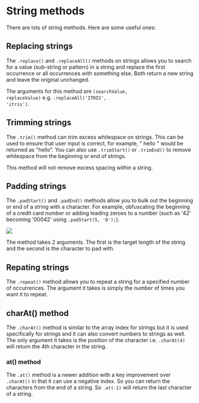 # String methods

There are lots of string methods. Here are some useful ones:

## Replacing strings

The <code>.replace()</code> and <code>.replaceAll()</code> methods on strings allows you to search for a value (sub-string or pattern) in a string and replace the first occurrence or all occurrences with something else. Both return a new string and leave the original unchanged.

The arguments for this method are <code>(searchValue, replaceValue)</code> e.g. <code>.replaceAll('ITRIS', 'itris')</code>.

## Trimming strings

The <code>.trim()</code> method can trim excess whitespace on strings. This can be used to ensure that user input is correct, for example, " hello " would be returned as "hello". You can also use <code>.trimStart()</code> or <code>.trimEnd()</code> to remove whitespace from the beginning or end of strings.

This method will not remove excess spacing within a string.

## Padding strings

The <code>.padStart()</code> and <code>.padEnd()</code> methods allow you to bulk out the beginning or end of a string with a character. For example, obfuscating the beginning of a credit card number or adding leading zeroes to a number (such as '42' becoming '00042' using <code>.padStart(5, '0');</code>).

![](/assets/pad-start.png)

The method takes 2 arguments. The first is the target length of the string and the second is the character to pad with.

## Repating strings

The <code>.repeat()</code> method allows you to repeat a string for a specified number of occurrences. The argument it takes is simply the number of times you want it to repeat.

## charAt() method

The <code>.charAt()</code> method is similar to the array index for strings but it is used specifically for strings and it can also convert numbers to strings as well. The only argument it takes is the position of the character i.e. <code>.charAt(4)</code> will return the 4th character in the string.

### at() method

The <code>.at()</code> method is a newer addition with a key improvement over <code>.charAt()</code> in that it can use a negative index. So you can return the characters from the end of a string. So <code>.at(-1)</code> will return the last character of a string.
